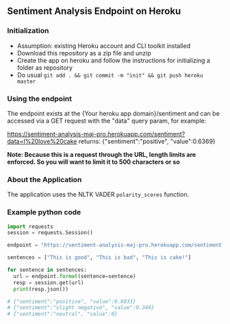 ## Sentiment Analysis Endpoint on Heroku

### Initialization
- Assumption: existing Heroku account and CLI toolkit installed
- Download this repository as a zip file and unzip
- Create the app on heroku and follow the instructions for initializing a folder as repository
- Do usual `git add . && git commit -m "init" && git push heroku master`

### Using the endpoint
The endpoint exists at the {Your heroku app domain}/sentiment and can be accessed via a GET request with the "data" query param, for example:

https://sentiment-analysis-maj-pro.herokuapp.com/sentiment?data=I%20love%20cake
returns: {"sentiment":"positive", "value":0.6369}

**Note: Because this is a request through the URL, length limits are enforced. So you will want to limit it to 500 characters or so**

### About the Application
The application uses the NLTK VADER `polarity_scores` function.


### Example python code
```python
import requests
session = requests.Session()

endpoint = "https://sentiment-analysis-maj-pro.herokuapp.com/sentiment?data={sentence}"

sentences = ["This is good", "This is bad", "This is cake!"]

for sentence in sentences:
  url = endpoint.format(sentence=sentence)
  resp = session.get(url)
  print(resp.json())

# {"sentiment":"positive", "value":0.6033}
# {"sentiment":"slight negative", "value":0.344}
# {"sentiment":"neutral", "value":0}
```
